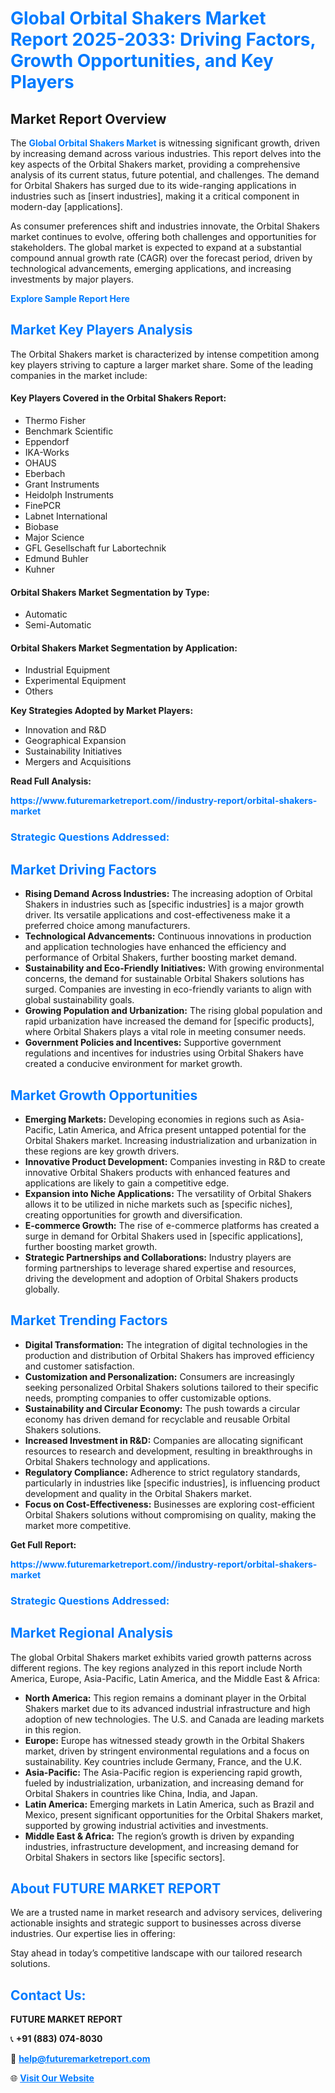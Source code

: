 <h1 style="color: #007BFF;">Global Orbital Shakers Market Report 2025-2033: Driving Factors, Growth Opportunities, and Key Players</h1>

<section id="overview">
<h2>Market Report Overview</h2>
<p>The <a href="https://www.futuremarketreport.com//industry-report/orbital-shakers-market" style="color: #007BFF; text-decoration: none;"><strong>Global Orbital Shakers Market</strong></a> is witnessing significant growth, driven by increasing demand across various industries. This report delves into the key aspects of the Orbital Shakers market, providing a comprehensive analysis of its current status, future potential, and challenges. The demand for Orbital Shakers has surged due to its wide-ranging applications in industries such as [insert industries], making it a critical component in modern-day [applications].</p>
<p>As consumer preferences shift and industries innovate, the Orbital Shakers market continues to evolve, offering both challenges and opportunities for stakeholders. The global market is expected to expand at a substantial compound annual growth rate (CAGR) over the forecast period, driven by technological advancements, emerging applications, and increasing investments by major players.</p>
</section>

<section id="overview">
<p><a href="https://www.futuremarketreport.com//request-sample/reportId=45475" style="color: #007BFF; text-decoration: none;"><strong>Explore Sample Report Here</strong></a></p>
</section>

<section id="key-players">
<h2 style="color: #007BFF;">Market Key Players Analysis</h2>
<p>The Orbital Shakers market is characterized by intense competition among key players striving to capture a larger market share. Some of the leading companies in the market include:</p>
<h4>Key Players Covered in the Orbital Shakers Report:</h4>
<ul><li>Thermo Fisher</li><li>Benchmark Scientific</li><li>Eppendorf</li><li>IKA-Works</li><li>OHAUS</li><li>Eberbach</li><li>Grant Instruments</li><li>Heidolph Instruments</li><li>FinePCR</li><li>Labnet International</li><li>Biobase</li><li>Major Science</li><li>GFL Gesellschaft fur Labortechnik</li><li>Edmund Buhler</li><li>Kuhner</li></ul>
<h4>Orbital Shakers Market Segmentation by Type:</h4>
<ul><li>Automatic</li><li>Semi-Automatic</li></ul>

<h4>Orbital Shakers Market Segmentation by Application:</h4>
<ul><li>Industrial Equipment</li><li>Experimental Equipment</li><li>Others</li></ul>
<p><strong>Key Strategies Adopted by Market Players:</strong></p>
<ul>
<li>Innovation and R&D</li>
<li>Geographical Expansion</li>
<li>Sustainability Initiatives</li>
<li>Mergers and Acquisitions</li>
</ul>
</section>

<section>
<p><strong>Read Full Analysis: </strong></p><a href="https://www.futuremarketreport.com//industry-report/orbital-shakers-market" style="color: #007BFF; text-decoration: none;"><strong>https://www.futuremarketreport.com//industry-report/orbital-shakers-market</strong></a>
<h3 style="color: #007BFF;">Strategic Questions Addressed:</h3>
</section>

<section id="driving-factors">
<h2 style="color: #007BFF;">Market Driving Factors</h2>
<ul>
<li><strong>Rising Demand Across Industries:</strong> The increasing adoption of Orbital Shakers in industries such as [specific industries] is a major growth driver. Its versatile applications and cost-effectiveness make it a preferred choice among manufacturers.</li>
<li><strong>Technological Advancements:</strong> Continuous innovations in production and application technologies have enhanced the efficiency and performance of Orbital Shakers, further boosting market demand.</li>
<li><strong>Sustainability and Eco-Friendly Initiatives:</strong> With growing environmental concerns, the demand for sustainable Orbital Shakers solutions has surged. Companies are investing in eco-friendly variants to align with global sustainability goals.</li>
<li><strong>Growing Population and Urbanization:</strong> The rising global population and rapid urbanization have increased the demand for [specific products], where Orbital Shakers plays a vital role in meeting consumer needs.</li>
<li><strong>Government Policies and Incentives:</strong> Supportive government regulations and incentives for industries using Orbital Shakers have created a conducive environment for market growth.</li>
</ul>
</section>

<section id="growth-opportunities">
<h2 style="color: #007BFF;">Market Growth Opportunities</h2>
<ul>
<li><strong>Emerging Markets:</strong> Developing economies in regions such as Asia-Pacific, Latin America, and Africa present untapped potential for the Orbital Shakers market. Increasing industrialization and urbanization in these regions are key growth drivers.</li>
<li><strong>Innovative Product Development:</strong> Companies investing in R&D to create innovative Orbital Shakers products with enhanced features and applications are likely to gain a competitive edge.</li>
<li><strong>Expansion into Niche Applications:</strong> The versatility of Orbital Shakers allows it to be utilized in niche markets such as [specific niches], creating opportunities for growth and diversification.</li>
<li><strong>E-commerce Growth:</strong> The rise of e-commerce platforms has created a surge in demand for Orbital Shakers used in [specific applications], further boosting market growth.</li>
<li><strong>Strategic Partnerships and Collaborations:</strong> Industry players are forming partnerships to leverage shared expertise and resources, driving the development and adoption of Orbital Shakers products globally.</li>
</ul>
</section>

<section id="trending-factors">
<h2 style="color: #007BFF;">Market Trending Factors</h2>
<ul>
<li><strong>Digital Transformation:</strong> The integration of digital technologies in the production and distribution of Orbital Shakers has improved efficiency and customer satisfaction.</li>
<li><strong>Customization and Personalization:</strong> Consumers are increasingly seeking personalized Orbital Shakers solutions tailored to their specific needs, prompting companies to offer customizable options.</li>
<li><strong>Sustainability and Circular Economy:</strong> The push towards a circular economy has driven demand for recyclable and reusable Orbital Shakers solutions.</li>
<li><strong>Increased Investment in R&D:</strong> Companies are allocating significant resources to research and development, resulting in breakthroughs in Orbital Shakers technology and applications.</li>
<li><strong>Regulatory Compliance:</strong> Adherence to strict regulatory standards, particularly in industries like [specific industries], is influencing product development and quality in the Orbital Shakers market.</li>
<li><strong>Focus on Cost-Effectiveness:</strong> Businesses are exploring cost-efficient Orbital Shakers solutions without compromising on quality, making the market more competitive.</li>
</ul>
</section>

<section>
<p><strong>Get Full Report: </strong></p><a href="https://www.futuremarketreport.com//industry-report/orbital-shakers-market" style="color: #007BFF; text-decoration: none;"><strong>https://www.futuremarketreport.com//industry-report/orbital-shakers-market</strong></a>
<h3 style="color: #007BFF;">Strategic Questions Addressed:</h3>
</section>


<section id="regional-analysis">
<h2 style="color: #007BFF;">Market Regional Analysis</h2>
<p>The global Orbital Shakers market exhibits varied growth patterns across different regions. The key regions analyzed in this report include North America, Europe, Asia-Pacific, Latin America, and the Middle East & Africa:</p>
<ul>
<li><strong>North America:</strong> This region remains a dominant player in the Orbital Shakers market due to its advanced industrial infrastructure and high adoption of new technologies. The U.S. and Canada are leading markets in this region.</li>
<li><strong>Europe:</strong> Europe has witnessed steady growth in the Orbital Shakers market, driven by stringent environmental regulations and a focus on sustainability. Key countries include Germany, France, and the U.K.</li>
<li><strong>Asia-Pacific:</strong> The Asia-Pacific region is experiencing rapid growth, fueled by industrialization, urbanization, and increasing demand for Orbital Shakers in countries like China, India, and Japan.</li>
<li><strong>Latin America:</strong> Emerging markets in Latin America, such as Brazil and Mexico, present significant opportunities for the Orbital Shakers market, supported by growing industrial activities and investments.</li>
<li><strong>Middle East & Africa:</strong> The region’s growth is driven by expanding industries, infrastructure development, and increasing demand for Orbital Shakers in sectors like [specific sectors].</li>
</ul>
</section>

<footer>
<h2 style="color: #007BFF;">About FUTURE MARKET REPORT</h2>
<p>We are a trusted name in market research and advisory services, delivering actionable insights and strategic support to businesses across diverse industries. Our expertise lies in offering:</p>

<p>Stay ahead in today’s competitive landscape with our tailored research solutions.</p>

<h2 style="color: #007BFF;">Contact Us:</h2>
<p><strong>FUTURE MARKET REPORT</strong></p>
<p>📞 <strong>+91 (883) 074-8030</strong></p>
<p>📧 <strong><a href="mailto:help@futuremarketreport.com" style="color: #007BFF;">help@futuremarketreport.com</a></strong></p>
<p>🌐 <strong><a href="https://www.futuremarketreport.com/" style="color: #007BFF;">Visit Our Website</a></strong></p>
</footer>